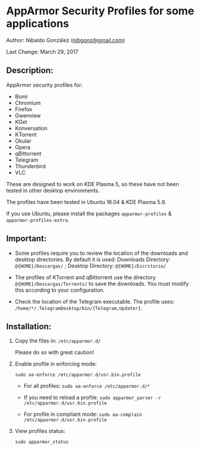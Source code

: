 
# AppArmor Security Profiles for some applications

Author: Nibaldo González (<nibgonz@gmail.com>)

Last Change: March 29, 2017

## Description:

AppArmor security profiles for:
* Bomi
* Chromium
* Firefox
* Gwenview
* KGet
* Konversation
* KTorrent
* Okular
* Opera
* qBittorrent
* Telegram
* Thunderbird
* VLC


These are designed to work on KDE Plasma 5, 
so these have not been tested in other desktop environments. 

The profiles have been tested in Ubuntu 16.04 & KDE Plasma 5.9. 

If you use Ubuntu, please install the packages 
`apparmor-profiles` & `apparmor-profiles-extra`.

## Important:

* Some profiles require you to review the location of the downloads and desktop directories. By default it is used:
		Downloads Directory: `@{HOME}/Descargas/`	 ; Desktop Directory: `@{HOME}/Escritorio/`
	
* The profiles of KTorrent and qBittorrent use the directory `@{HOME}/Descargas/Torrents/` to save the downloads. You must modify this according to your configuration.

* Check the location of the Telegram executable. The profile uses: `/home/*/.TelegramDesktop/bin/{Telegram,Updater}`.


## Installation:

1. Copy the files in: `/etc/apparmor.d/`

	Please do so with great caution!

2. Enable profile in enforcing mode: 

	`sudo aa-enforce /etc/apparmor.d/usr.bin.profile`
	
	- For all profiles: `sudo aa-enforce /etc/apparmor.d/*`
	
	- If you need to reload a profile: `sudo apparmor_parser -r /etc/apparmor.d/usr.bin.profile`
	
	- For profile in compliant mode: `sudo aa-complain /etc/apparmor.d/usr.bin.profile`

3. View profiles status: 

	`sudo apparmor_status`


